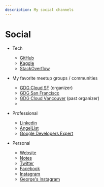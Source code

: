 ```yaml
---
description: My social channels
---
```


# Social

* Tech
  * [GitHub](https://github.com/VikramTiwari)
  * [Kaggle](https://kaggle.com/vikramtiwari)
  * [StackOverflow](https://stackoverflow.com/users/1724300/vikram-tiwari)



* My favorite meetup groups / communities
  * [GDG Cloud SF](https://www.meetup.com/GDGCloudSF/) (organizer)
  * [GDG San Francisco](https://www.meetup.com/google-developer-group-san-francisco)
  * [GDG Cloud Vancouver](https://www.meetup.com/gdgcloudvancouver/) (past organizer)
  *



* Professional
  * [Linkedin](https://www.linkedin.com/in/vikramtiwari/)
  * [AngelList](https://angel.co/vikramtiwari)
  * [Google Developers Expert](https://developers.google.com/community/experts/directory/profile/profile-vikram-tiwari)



* Personal
  * [Website](http://vikramtiwari.com/)
  * [Notes](https://notes.vikramtiwari.com)
  * [Twitter](https://twitter.com/Vikram\_Tiwari)
  * [Facebook](https://www.facebook.com/iVikramTiwari)
  * [Instagram](http://instagram.com/ivikramtiwari)
  * [George's Instagram](https://www.instagram.com/the\_sirgeorge/)
